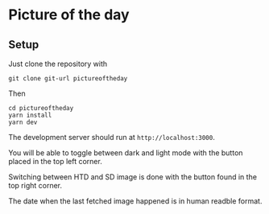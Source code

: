 # Picture of the day

## Setup

Just clone the repository with

```git
git clone git-url pictureoftheday
```

Then

```text
cd pictureoftheday
yarn install
yarn dev
```

The development server should run at `http://localhost:3000`.

You will be able to toggle between dark and light mode with the button placed in the top left corner.

Switching between HTD and SD image is done with the button found in the top right corner.

The date when the last fetched image happened is in human readble format.
